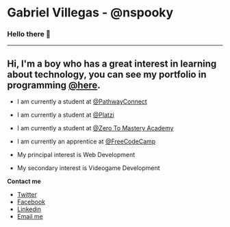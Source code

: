 # Gabriel Villegas - @nspooky
### Hello there 👋
---
Hi, I'm a boy who has a great interest in learning about technology, you can see my portfolio in programming [@here](https://www.platzi.com/@nspooky).
---
- I am currently a student at [@PathwayConnect](https://www.byupathway.org/pathwayconnect)
- I am currently a student at [@Platzi](https://www.platzi.com/@nspooky)
- I am currently a student at [@Zero To Mastery Academy](https://www.udemy.com/course/the-complete-web-developer-zero-to-mastery/)
- I am currently an apprentice at [@FreeCodeCamp](https://www.freecodecamp.org/nspooky)

- My principal interest is Web Development 
- My secondary interest is Videogame Development

**Contact me**

- [Twitter](https://twitter.com/nspooky_)
- [Facebook](https://www.facebook.com/nspooky)
- [Linkedin](https://www.linkedin.com/in/nspooky/)
- [Email me](mailto:gabrielvillegas.dev@gmail.com)



<!--
**NSpooky/NSpooky** is a ✨ _special_ ✨ repository because its `README.md` (this file) appears on your GitHub profile.
-->
